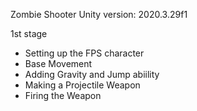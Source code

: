Zombie Shooter 
Unity version: 2020.3.29f1

1st stage
- Setting up the FPS character
- Base Movement
- Adding Gravity and Jump abiility
- Making a Projectile Weapon
- Firing the Weapon